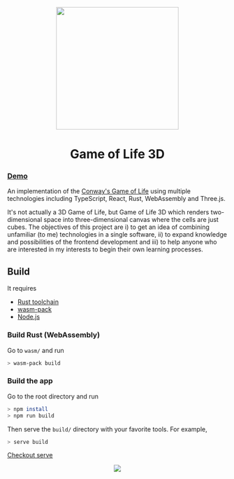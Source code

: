 <p align="center">
  <img src="https://user-images.githubusercontent.com/19797697/124251008-643d1480-db60-11eb-9e01-4a37031c2887.png" width="280" />
</p>

<h1 align="center">Game of Life 3D</h1>

### [Demo](https://gol3d.jhaemin.com/)

An implementation of the [Conway's Game of Life](https://en.wikipedia.org/wiki/Conway%27s_Game_of_Life) using multiple technologies including TypeScript, React, Rust, WebAssembly and Three.js.

It's not actually a 3D Game of Life, but Game of Life 3D which renders two-dimensional space into three-dimensional canvas where the cells are just cubes. The objectives of this project are i) to get an idea of combining unfamiliar (to me) technologies in a single software, ii) to expand knowledge and possibilities of the frontend development and iii) to help anyone who are interested in my interests to begin their own learning processes.

## Build

It requires

- [Rust toolchain](https://www.rust-lang.org/tools/install)
- [wasm-pack](https://rustwasm.github.io/wasm-pack/installer/)
- [Node.js](https://nodejs.org/en/)

### Build Rust (WebAssembly)

Go to `wasm/` and run

```zsh
> wasm-pack build
```

### Build the app

Go to the root directory and run

```zsh
> npm install
> npm run build
```

Then serve the `build/` directory with your favorite tools. For example,

```zsh
> serve build
```

[Checkout serve](https://github.com/vercel/serve)

<p align="center">
  <img src="https://user-images.githubusercontent.com/19797697/124280313-81370f00-db83-11eb-95db-35372d8cadef.png" />
</p>
